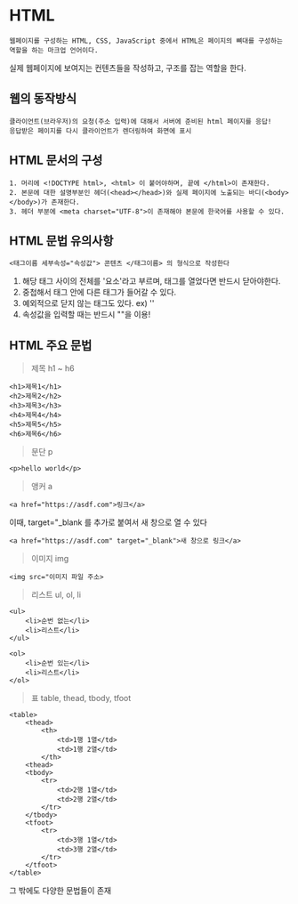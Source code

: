 # HTML

    웹페이지를 구성하는 HTML, CSS, JavaScript 중에서 HTML은 페이지의 뼈대를 구성하는 역할을 하는 마크업 언어이다. 

실제 웹페이지에 보여지는 컨텐츠들을 작성하고, 구조를 잡는 역할을 한다.

## 웹의 동작방식

    클라이언트(브라우저)의 요청(주소 입력)에 대해서 서버에 준비된 html 페이지를 응답!
    응답받은 페이지를 다시 클라이언트가 렌더링하여 화면에 표시

## HTML 문서의 구성

    1. 머리에 <!DOCTYPE html>, <html> 이 붙어야하며, 끝에 </html>이 존재한다.
    2. 본문에 대한 설명부분인 헤더(<head></head>)와 실제 페이지에 노출되는 바디(<body></body>)가 존재한다.
    3. 헤더 부분에 <meta charset="UTF-8">이 존재해야 본문에 한국어를 사용할 수 있다.

## HTML 문법 유의사항

    <태그이름 세부속성="속성값"> 콘텐츠 </태그이름> 의 형식으로 작성한다

1. 해당 태그 사이의 전체를 '요소'라고 부르며, 태그를 열었다면 반드시 닫아야한다.
2. 중첩해서 태그 안에 다른 태그가 들어갈 수 있다.
3. 예외적으로 닫지 않는 태그도 있다. ex) '<img src="">'
4. 속성값을 입력할 때는 반드시 ""을 이용!

## HTML 주요 문법

> 제목 h1 ~ h6

    <h1>제목1</h1>
    <h2>제목2</h2>
    <h3>제목3</h3>
    <h4>제목4</h4>
    <h5>제목5</h5>
    <h6>제목6</h6>

> 문단 p

    <p>hello world</p>

> 앵커 a

    <a href="https://asdf.com">링크</a>

이때, target="_blank 를 추가로 붙여서 새 창으로 열 수 있다

    <a href="https://asdf.com" target="_blank">새 창으로 링크</a>

> 이미지 img

    <img src="이미지 파일 주소>

> 리스트 ul, ol, li

    <ul>
        <li>순번 없는</li>
        <li>리스트</li>
    </ul>

    <ol>
        <li>순번 있는</li>
        <li>리스트</li>
    </ol>

> 표 table, thead, tbody, tfoot

    <table>
        <thead>
            <th>
                <td>1행 1열</td>
                <td>1행 2열</td>
            </th>
        <thead>
        <tbody>
            <tr>
                <td>2행 1열</td>
                <td>2행 2열</td>
            </tr>
        </tbody>
        <tfoot>
            <tr>
                <td>3행 1열</td>
                <td>3행 2열</td>
            </tr>
        </tfoot>
    </table>

그 밖에도 다양한 문법들이 존재